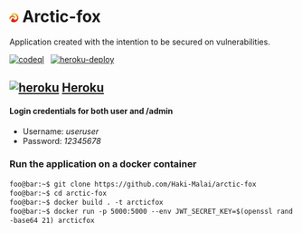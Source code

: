 # ![favicon](https://github.com/Haki-Malai/arctic-fox-old/blob/main/frontend/assets/favicon-16x16.png?raw=true) Arctic-fox
Application created with the intention to be secured on vulnerabilities.

[![codeql](https://github.com/Haki-Malai/arctic-fox-old/actions/workflows/codeql.yml/badge.svg?branch=main)](https://github.com/Haki-Malai/arctic-fox/actions/workflows/codeql.yml)
&nbsp;
[![heroku-deploy](https://github.com/Haki-Malai/arctic-fox-old/actions/workflows/docker-heroku-deploy.yml/badge.svg?branch=main)](https://github.com/Haki-Malai/arctic-fox/actions/workflows/docker-heroku-deploy.yml)




## [![heroku](https://github.com/heroku/favicon/blob/master/favicon.iconset/icon_16x16.png?raw=true)](https://arcticfox.herokuapp.com/) [Heroku](https://arcticfox.herokuapp.com/)
  #### Login credentials for both user and /admin
  - Username: *useruser*
  - Password: *12345678*

### Run the application on a docker container
```console
foo@bar:~$ git clone https://github.com/Haki-Malai/arctic-fox
foo@bar:~$ cd arctic-fox
foo@bar:~$ docker build . -t arcticfox
foo@bar:~$ docker run -p 5000:5000 --env JWT_SECRET_KEY=$(openssl rand -base64 21) arcticfox
```
